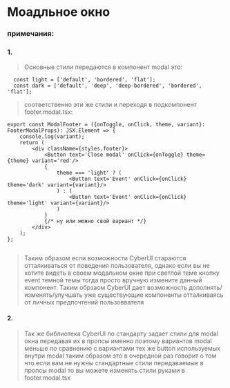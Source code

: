# Моадльное окно 

### примечания:
### 1.
> Основные стили передаются в компонент modal это:


```tsx
  const light = ['default', 'bordered', 'flat'];
  const dark = ['default', 'deep', 'deep-bordered', 'bordered', 'flat'];
```

> соответственно эти же стили и переходя в подкомпонент footer.modat.tsx:

```tsx
export const ModalFooter = ({onToggle, onClick, theme, variant}: FooterModalProps): JSX.Element => {
	console.log(variant);
	return (
		<div className={styles.footer}>
			<Button text='Close modal' onClick={onToggle} theme={theme} variant='red'/>
			{
				theme === 'light' ? (
					<Button text='Event' onClick={onClick} theme='dark' variant={variant}/>
				) : (
					<Button text='Event' onClick={onClick} theme='light' variant={variant}/>
				)
			}
			{/* ну или можно свой вариант */}
		</div>
	);
};


```
> Таким образом если возможности CyberUI стараются отталкиваться от поведения пользователя, однако если вы не хотите видеть в своем модальном окне при светлой теме кнопку event темной темы тогда просто вручную измените данный компонент.
> Таким обрзаом CyberUI дает возможность дополнять/изменять/улучшать уже существующие компоненты отталкиваясь от личных предпочтений пользоввателя

#### 2.

> Так же библиотека CyberUI по стандарту задает стили для modal окна передавая их в пропсы именно поэтому вариантов modal меньше по сравнению с вариантами тех же button используемых внутри modal таким образом это в очередной раз говорит о том что если вам
> не нужны стандартные стили передаваемые в пропсы modal то вы можете изменять стили руками в footer.modal.tsx
